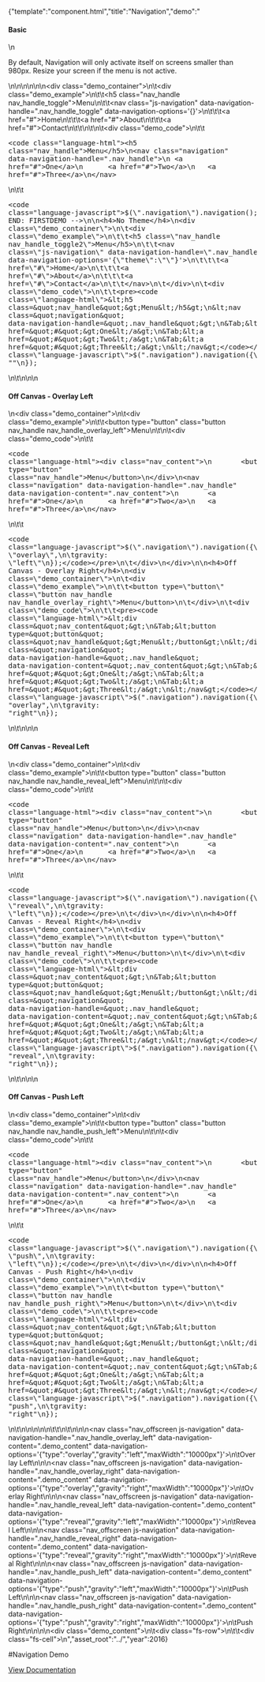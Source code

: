 {"template":"component.html","title":"Navigation","demo":"<h4>Basic</h4>\n<p>By default, Navigation will only activate itself on screens smaller than 980px. Resize your screen if the menu is not active.</p>\n\n<!-- START: FIRSTDEMO -->\n\n<style>\n\t@media screen and (min-width: 980px) {\n\t\t.nav_offscreen,\n\t\t.nav_handle {\n\t\t\tdisplay: none;\n\t\t}\n\t}\n\n\t.nav_handle.fs-navigation-overlay-handle.fs-navigation-enabled,\n\t.nav_handle.fs-navigation-reveal-handle.fs-navigation-enabled,\n\t.nav_handle.fs-navigation-push-handle.fs-navigation-enabled {\n\t\tclear: both;\n\t\tmargin-top: 10px;\n\t\tmargin-bottom: 20px;\n\t}\n</style>\n\n<div class=\"demo_container\">\n\t<div class=\"demo_example\">\n\t\t<h5 class=\"nav_handle nav_handle_toggle\">Menu</h5>\n\t\t<nav class=\"js-navigation\" data-navigation-handle=\".nav_handle_toggle\" data-navigation-options='{}'>\n\t\t\t<a href=\"#\">Home</a>\n\t\t\t<a href=\"#\">About</a>\n\t\t\t<a href=\"#\">Contact</a>\n\t\t</nav>\n\t</div>\n\t<div class=\"demo_code\">\n\t\t<pre><code class=\"language-html\">&lt;h5 class=&quot;nav_handle&quot;&gt;Menu&lt;/h5&gt;\n&lt;nav class=&quot;navigation&quot; data-navigation-handle=&quot;.nav_handle&quot;&gt;\n&Tab;&lt;a href=&quot;#&quot;&gt;One&lt;/a&gt;\n&Tab;&lt;a href=&quot;#&quot;&gt;Two&lt;/a&gt;\n&Tab;&lt;a href=&quot;#&quot;&gt;Three&lt;/a&gt;\n&lt;/nav&gt;</code></pre>\n\t\t<pre><code class=\"language-javascript\">$(\".navigation\").navigation();</code></pre>\n\t</div>\n</div>\n\n<!-- END: FIRSTDEMO -->\n\n<h4>No Theme</h4>\n<div class=\"demo_container\">\n\t<div class=\"demo_example\">\n\t\t<h5 class=\"nav_handle nav_handle_toggle2\">Menu</h5>\n\t\t<nav class=\"js-navigation\" data-navigation-handle=\".nav_handle_toggle2\" data-navigation-options='{\"theme\":\"\"}'>\n\t\t\t<a href=\"#\">Home</a>\n\t\t\t<a href=\"#\">About</a>\n\t\t\t<a href=\"#\">Contact</a>\n\t\t</nav>\n\t</div>\n\t<div class=\"demo_code\">\n\t\t<pre><code class=\"language-html\">&lt;h5 class=&quot;nav_handle&quot;&gt;Menu&lt;/h5&gt;\n&lt;nav class=&quot;navigation&quot; data-navigation-handle=&quot;.nav_handle&quot;&gt;\n&Tab;&lt;a href=&quot;#&quot;&gt;One&lt;/a&gt;\n&Tab;&lt;a href=&quot;#&quot;&gt;Two&lt;/a&gt;\n&Tab;&lt;a href=&quot;#&quot;&gt;Three&lt;/a&gt;\n&lt;/nav&gt;</code></pre>\n\t\t<pre><code class=\"language-javascript\">$(\".navigation\").navigation({\n\ttheme: \"\"\n});</code></pre>\n\t</div>\n</div>\n\n<h4>Off Canvas - Overlay Left</h4>\n<div class=\"demo_container\">\n\t<div class=\"demo_example\">\n\t\t<button type=\"button\" class=\"button nav_handle nav_handle_overlay_left\">Menu</button>\n\t</div>\n\t<div class=\"demo_code\">\n\t\t<pre><code class=\"language-html\">&lt;div class=&quot;nav_content&quot;&gt;\n&Tab;&lt;button type=&quot;button&quot; class=&quot;nav_handle&quot;&gt;Menu&lt;/button&gt;\n&lt;/div&gt;\n&lt;nav class=&quot;navigation&quot; data-navigation-handle=&quot;.nav_handle&quot; data-navigation-content=&quot;.nav_content&quot;&gt;\n&Tab;&lt;a href=&quot;#&quot;&gt;One&lt;/a&gt;\n&Tab;&lt;a href=&quot;#&quot;&gt;Two&lt;/a&gt;\n&Tab;&lt;a href=&quot;#&quot;&gt;Three&lt;/a&gt;\n&lt;/nav&gt;</code></pre>\n\t\t<pre><code class=\"language-javascript\">$(\".navigation\").navigation({\n\ttype: \"overlay\",\n\tgravity: \"left\"\n});</code></pre>\n\t</div>\n</div>\n\n<h4>Off Canvas - Overlay Right</h4>\n<div class=\"demo_container\">\n\t<div class=\"demo_example\">\n\t\t<button type=\"button\" class=\"button nav_handle nav_handle_overlay_right\">Menu</button>\n\t</div>\n\t<div class=\"demo_code\">\n\t\t<pre><code class=\"language-html\">&lt;div class=&quot;nav_content&quot;&gt;\n&Tab;&lt;button type=&quot;button&quot; class=&quot;nav_handle&quot;&gt;Menu&lt;/button&gt;\n&lt;/div&gt;\n&lt;nav class=&quot;navigation&quot; data-navigation-handle=&quot;.nav_handle&quot; data-navigation-content=&quot;.nav_content&quot;&gt;\n&Tab;&lt;a href=&quot;#&quot;&gt;One&lt;/a&gt;\n&Tab;&lt;a href=&quot;#&quot;&gt;Two&lt;/a&gt;\n&Tab;&lt;a href=&quot;#&quot;&gt;Three&lt;/a&gt;\n&lt;/nav&gt;</code></pre>\n\t\t<pre><code class=\"language-javascript\">$(\".navigation\").navigation({\n\ttype: \"overlay\",\n\tgravity: \"right\"\n});</code></pre>\n\t</div>\n</div>\n\n<h4>Off Canvas - Reveal Left</h4>\n<div class=\"demo_container\">\n\t<div class=\"demo_example\">\n\t\t<button type=\"button\" class=\"button nav_handle nav_handle_reveal_left\">Menu</button>\n\t</div>\n\t<div class=\"demo_code\">\n\t\t<pre><code class=\"language-html\">&lt;div class=&quot;nav_content&quot;&gt;\n&Tab;&lt;button type=&quot;button&quot; class=&quot;nav_handle&quot;&gt;Menu&lt;/button&gt;\n&lt;/div&gt;\n&lt;nav class=&quot;navigation&quot; data-navigation-handle=&quot;.nav_handle&quot; data-navigation-content=&quot;.nav_content&quot;&gt;\n&Tab;&lt;a href=&quot;#&quot;&gt;One&lt;/a&gt;\n&Tab;&lt;a href=&quot;#&quot;&gt;Two&lt;/a&gt;\n&Tab;&lt;a href=&quot;#&quot;&gt;Three&lt;/a&gt;\n&lt;/nav&gt;</code></pre>\n\t\t<pre><code class=\"language-javascript\">$(\".navigation\").navigation({\n\ttype: \"reveal\",\n\tgravity: \"left\"\n});</code></pre>\n\t</div>\n</div>\n\n<h4>Off Canvas - Reveal Right</h4>\n<div class=\"demo_container\">\n\t<div class=\"demo_example\">\n\t\t<button type=\"button\" class=\"button nav_handle nav_handle_reveal_right\">Menu</button>\n\t</div>\n\t<div class=\"demo_code\">\n\t\t<pre><code class=\"language-html\">&lt;div class=&quot;nav_content&quot;&gt;\n&Tab;&lt;button type=&quot;button&quot; class=&quot;nav_handle&quot;&gt;Menu&lt;/button&gt;\n&lt;/div&gt;\n&lt;nav class=&quot;navigation&quot; data-navigation-handle=&quot;.nav_handle&quot; data-navigation-content=&quot;.nav_content&quot;&gt;\n&Tab;&lt;a href=&quot;#&quot;&gt;One&lt;/a&gt;\n&Tab;&lt;a href=&quot;#&quot;&gt;Two&lt;/a&gt;\n&Tab;&lt;a href=&quot;#&quot;&gt;Three&lt;/a&gt;\n&lt;/nav&gt;</code></pre>\n\t\t<pre><code class=\"language-javascript\">$(\".navigation\").navigation({\n\ttype: \"reveal\",\n\tgravity: \"right\"\n});</code></pre>\n\t</div>\n</div>\n\n<h4>Off Canvas - Push Left</h4>\n<div class=\"demo_container\">\n\t<div class=\"demo_example\">\n\t\t<button type=\"button\" class=\"button nav_handle nav_handle_push_left\">Menu</button>\n\t</div>\n\t<div class=\"demo_code\">\n\t\t<pre><code class=\"language-html\">&lt;div class=&quot;nav_content&quot;&gt;\n&Tab;&lt;button type=&quot;button&quot; class=&quot;nav_handle&quot;&gt;Menu&lt;/button&gt;\n&lt;/div&gt;\n&lt;nav class=&quot;navigation&quot; data-navigation-handle=&quot;.nav_handle&quot; data-navigation-content=&quot;.nav_content&quot;&gt;\n&Tab;&lt;a href=&quot;#&quot;&gt;One&lt;/a&gt;\n&Tab;&lt;a href=&quot;#&quot;&gt;Two&lt;/a&gt;\n&Tab;&lt;a href=&quot;#&quot;&gt;Three&lt;/a&gt;\n&lt;/nav&gt;</code></pre>\n\t\t<pre><code class=\"language-javascript\">$(\".navigation\").navigation({\n\ttype: \"push\",\n\tgravity: \"left\"\n});</code></pre>\n\t</div>\n</div>\n\n<h4>Off Canvas - Push Right</h4>\n<div class=\"demo_container\">\n\t<div class=\"demo_example\">\n\t\t<button type=\"button\" class=\"button nav_handle nav_handle_push_right\">Menu</button>\n\t</div>\n\t<div class=\"demo_code\">\n\t\t<pre><code class=\"language-html\">&lt;div class=&quot;nav_content&quot;&gt;\n&Tab;&lt;button type=&quot;button&quot; class=&quot;nav_handle&quot;&gt;Menu&lt;/button&gt;\n&lt;/div&gt;\n&lt;nav class=&quot;navigation&quot; data-navigation-handle=&quot;.nav_handle&quot; data-navigation-content=&quot;.nav_content&quot;&gt;\n&Tab;&lt;a href=&quot;#&quot;&gt;One&lt;/a&gt;\n&Tab;&lt;a href=&quot;#&quot;&gt;Two&lt;/a&gt;\n&Tab;&lt;a href=&quot;#&quot;&gt;Three&lt;/a&gt;\n&lt;/nav&gt;</code></pre>\n\t\t<pre><code class=\"language-javascript\">$(\".navigation\").navigation({\n\ttype: \"push\",\n\tgravity: \"right\"\n});</code></pre>\n\t</div>\n</div>\n\n\n<!-- Close demo content -->\n\t\t</div>\n\t</div>\n</div>\n\n<nav class=\"nav_offscreen js-navigation\" data-navigation-handle=\".nav_handle_overlay_left\" data-navigation-content=\".demo_content\" data-navigation-options='{\"type\":\"overlay\",\"gravity\":\"left\",\"maxWidth\":\"10000px\"}'>\n\tOverlay Left\n</nav>\n\n<nav class=\"nav_offscreen js-navigation\" data-navigation-handle=\".nav_handle_overlay_right\" data-navigation-content=\".demo_content\" data-navigation-options='{\"type\":\"overlay\",\"gravity\":\"right\",\"maxWidth\":\"10000px\"}'>\n\tOverlay Right\n</nav>\n\n<nav class=\"nav_offscreen js-navigation\" data-navigation-handle=\".nav_handle_reveal_left\" data-navigation-content=\".demo_content\" data-navigation-options='{\"type\":\"reveal\",\"gravity\":\"left\",\"maxWidth\":\"10000px\"}'>\n\tReveal Left\n</nav>\n\n<nav class=\"nav_offscreen js-navigation\" data-navigation-handle=\".nav_handle_reveal_right\" data-navigation-content=\".demo_content\" data-navigation-options='{\"type\":\"reveal\",\"gravity\":\"right\",\"maxWidth\":\"10000px\"}'>\n\tReveal Right\n</nav>\n\n<nav class=\"nav_offscreen js-navigation\" data-navigation-handle=\".nav_handle_push_left\" data-navigation-content=\".demo_content\" data-navigation-options='{\"type\":\"push\",\"gravity\":\"left\",\"maxWidth\":\"10000px\"}'>\n\tPush Left\n</nav>\n\n<nav class=\"nav_offscreen js-navigation\" data-navigation-handle=\".nav_handle_push_right\" data-navigation-content=\".demo_content\" data-navigation-options='{\"type\":\"push\",\"gravity\":\"right\",\"maxWidth\":\"10000px\"}'>\n\tPush Right\n</nav>\n\n<!-- Open demo content -->\n<div class=\"demo_content\">\n\t<div class=\"fs-row\">\n\t\t<div class=\"fs-cell\">\n","asset_root":"../","year":2016}

 #Navigation Demo
<p class="back_link"><a href="https://formstone.it/components/navigation">View Documentation</a></p>
